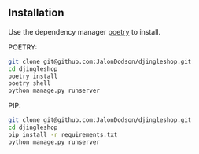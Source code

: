 ## Installation

Use the dependency manager [poetry](https://github.com/python-poetry/poetry) to install.

POETRY: 
```bash
git clone git@github.com:JalonDodson/djingleshop.git
cd djingleshop
poetry install
poetry shell
python manage.py runserver
```

PIP: 
```bash
git clone git@github.com:JalonDodson/djingleshop.git
cd djingleshop
pip install -r requirements.txt
python manage.py runserver
```
